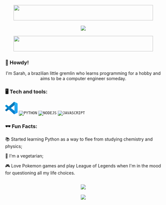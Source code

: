  <p align="center">
  <img src="https://media0.giphy.com/media/35GLMzlUfq7iPwaSzi/giphy.gif?cid=6c09b952fx2j3k42uhno9iom9ny5w73eknvhhdu3p6guol2n&rid=giphy.gif&ct=s" width="450" height=50>
<p align="center">
  <img src="https://media.tenor.com/X_5a8YB4ersAAAAd/racoons.gif" width="350">
 <p align="center">
  <img src="https://media0.giphy.com/media/35GLMzlUfq7iPwaSzi/giphy.gif?cid=6c09b952fx2j3k42uhno9iom9ny5w73eknvhhdu3p6guol2n&rid=giphy.gif&ct=s" width="450" height=50>
</p>

### 👋 Howdy!
<p align="center">I'm Sarah, a brazilian little gremlin who learns programming for a hobby and aims to be a computer engineer someday.
</p>

### 🖥️ Tech and tools: 
<code><img width="40px" src="https://github.com/devicons/devicon/blob/master/icons/vscode/vscode-original.svg" title = "MSVC"/></code>
<code><img width="40px" src="https://cdn.jsdelivr.net/gh/devicons/devicon/icons/python/python-original-wordmark.svg" title = "PYTHON"/></code>
<code><img width="40px" src="https://cdn.jsdelivr.net/gh/devicons/devicon/icons/nodejs/nodejs-original.svg" title = "NODEJS"/></code>
<code><img width="40px" src="https://cdn.jsdelivr.net/gh/devicons/devicon/icons/javascript/javascript-original.svg" title = "JAVASCRIPT"/></code>

<div display="inline-block">
 
### 🕶 Fun Facts:
 <p align="left">📚 Started learning Python as a way to flee from studying chemistry and physics;</p>
 <p align="left">🥦 I'm a vegetarian;</p>
 <p align="left">🎮 Love Pokemon games and play League of Legends when I'm in the mood for questioning all my life choices.</p>
</div>

##
<p align="center">
<a href="https://github.com/Gremslin">
  <img height="180em" src="https://github-readme-stats-eight-theta.vercel.app/api?username=Gremslin&show_icons=true&theme=algolia&include_all_commits=true&count_private=true"/>
<p align="center">
  <img height="150em" src="https://github-readme-stats.vercel.app/api/top-langs/?username=Gremslin&layout=compact&langs_count=7&theme=algolia"/>

</a>
</p>
